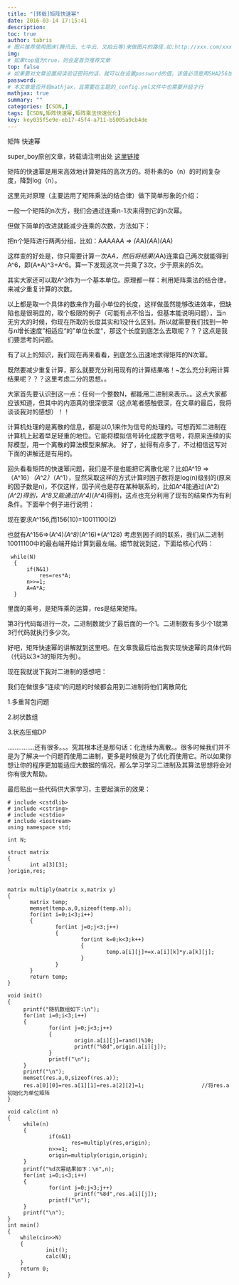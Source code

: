 ```yaml
---
title: "[转载]矩阵快速幂"
date: 2016-03-14 17:15:41
description:
toc: true
author: tabris
# 图片推荐使用图床(腾讯云、七牛云、又拍云等)来做图片的路径.如:http://xxx.com/xxx.jpg
img:
# 如果top值为true，则会是首页推荐文章
top: false
# 如果要对文章设置阅读验证密码的话，就可以在设置password的值，该值必须是用SHA256加密后的密码，防止被他人识破
password:
# 本文章是否开启mathjax，且需要在主题的_config.yml文件中也需要开启才行
mathjax: true
summary: ""
categories: [CSDN,]
tags: [CSDN,矩阵快速幂,矩阵乘法快速优化]
key: key035f5e9e-eb17-45f4-a711-b5005a9cb4de
---
```


矩阵 快速幂

super_boy原创文章，转载请注明出处   [这里链接](http://www.cnblogs.com/yan-boy/archive/2012/11/29/2795294.html)

矩阵的快速幂是用来高效地计算矩阵的高次方的。将朴素的o（n）的时间复杂度，降到log（n）。

这里先对原理（主要运用了矩阵乘法的结合律）做下简单形象的介绍：

一般一个矩阵的n次方，我们会通过连乘n-1次来得到它的n次幂。

但做下简单的改进就能减少连乘的次数，方法如下：

把n个矩阵进行两两分组，比如：A*A*A*A*A*A  =>  (A*A)*(A*A)*(A*A)

这样变的好处是，你只需要计算一次A*A，然后将结果(A*A)连乘自己两次就能得到A^6，即(A*A)^3=A^6。算一下发现这次一共乘了3次，少于原来的5次。

其实大家还可以取A^3作为一个基本单位。原理都一样：利用矩阵乘法的结合律，来减少重复计算的次数。

以上都是取一个具体的数来作为最小单位的长度，这样做虽然能够改进效率，但缺陷也是很明显的，取个极限的例子（可能有点不恰当，但基本能说明问题），当n无穷大的时候，你现在所取的长度其实和1没什么区别。所以就需要我们找到一种与n增长速度”相适应“的”单位长度“，那这个长度到底怎么去取呢？？？这点是我们要思考的问题。

有了以上的知识，我们现在再来看看，到底怎么迅速地求得矩阵的N次幂。

既然要减少重复计算，那么就要充分利用现有的计算结果咯！~怎么充分利用计算结果呢？？？这里考虑二分的思想。。

大家首先要认识到这一点：任何一个整数N，都能用二进制来表示。。这点大家都应该知道，但其中的内涵真的很深很深（这点笔者感触很深，在文章的最后，我将谈谈我对的感想）！！

计算机处理的是离散的信息，都是以0,1来作为信号的处理的。可想而知二进制在计算机上起着举足轻重的地位。它能将模拟信号转化成数字信号，将原来连续的实际模型，用一个离散的算法模型来解决。  好了，扯得有点多了，不过相信这写对下面的讲解还是有用的。

回头看看矩阵的快速幂问题，我们是不是也能把它离散化呢？比如A^19  =>  （A^16）*（A^2）*（A^1），显然采取这样的方式计算时因子数将是log(n)级别的(原来的因子数是n)，不仅这样，因子间也是存在某种联系的，比如A^4能通过(A^2)*(A^2)得到，A^8又能通过(A^4)*(A^4)得到，这点也充分利用了现有的结果作为有利条件。下面举个例子进行说明：

现在要求A^156,而156(10)=10011100(2)

也就有A^156=>(A^4)*(A^8)*(A^16)*(A^128)  考虑到因子间的联系，我们从二进制10011100中的最右端开始计算到最左端。细节就说到这，下面给核心代码：


```
 while(N)
  {
      if(N&1)
          res=res*A;
      n>>=1;
      A=A*A;
  }
```

里面的乘号，是矩阵乘的运算，res是结果矩阵。

第3行代码每进行一次，二进制数就少了最后面的一个1。二进制数有多少个1就第3行代码就执行多少次。

好吧，矩阵快速幂的讲解就到这里吧。在文章我最后给出我实现快速幂的具体代码（代码以3*3的矩阵为例）。

现在我就说下我对二进制的感想吧：

我们在做很多”连续“的问题的时候都会用到二进制将他们离散简化

1.多重背包问题

2.树状数组

3.状态压缩DP

……………还有很多。。。究其根本还是那句话：化连续为离散。。很多时候我们并不是为了解决一个问题而使用二进制，更多是时候是为了优化而使用它。所以如果你想让你的程序更加能适应大数据的情况，那么学习学习二进制及其算法思想将会对你有很大帮助。

最后贴出一些代码供大家学习，主要起演示的效果：


```
# include <cstdlib>
# include <cstring>
# include <cstdio>
# include <iostream>
using namespace std;

int N;

struct matrix
{
       int a[3][3];
}origin,res;


matrix multiply(matrix x,matrix y)
{
       matrix temp;
       memset(temp.a,0,sizeof(temp.a));
       for(int i=0;i<3;i++)
       {
               for(int j=0;j<3;j++)
               {
                       for(int k=0;k<3;k++)
                       {
                               temp.a[i][j]+=x.a[i][k]*y.a[k][j];
                       }
               }
       }
       return temp;
}

void init()
{
     printf("随机数组如下:\n");
     for(int i=0;i<3;i++)
     {
             for(int j=0;j<3;j++)
             {
                     origin.a[i][j]=rand()%10;
                     printf("%8d",origin.a[i][j]);
             }
             printf("\n");
     }
     printf("\n");
     memset(res.a,0,sizeof(res.a));
     res.a[0][0]=res.a[1][1]=res.a[2][2]=1;                  //将res.a初始化为单位矩阵
}

void calc(int n)
{
     while(n)
     {
             if(n&1)
                    res=multiply(res,origin);
             n>>=1;
             origin=multiply(origin,origin);
     }
     printf("%d次幂结果如下：\n",n);
     for(int i=0;i<3;i++)
     {
             for(int j=0;j<3;j++)
                     printf("%8d",res.a[i][j]);
             printf("\n");
     }
     printf("\n");
}
int main()
{
    while(cin>>N)
    {
            init();
            calc(N);
    }
    return 0;
}
```
